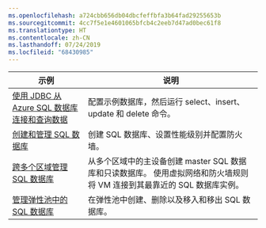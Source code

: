 ```yaml
---
ms.openlocfilehash: a724cbb656db04dbcfeffbfa3b64fad29255653b
ms.sourcegitcommit: 4cc7f5e1e4601065bfcb4c2eeb7d47ad0bec61f8
ms.translationtype: HT
ms.contentlocale: zh-CN
ms.lasthandoff: 07/24/2019
ms.locfileid: "68430985"
---
```

|示例   |说明  |
|---------|---------|
| [使用 JDBC 从 Azure SQL 数据库连接和查询数据][4] | 配置示例数据库，然后运行 select、insert、update 和 delete 命令。 |
| [创建和管理 SQL 数据库][1] | 创建 SQL 数据库、设置性能级别并配置防火墙。|
| [跨多个区域管理 SQL 数据库][2] | 从多个区域中的主设备创建 master SQL 数据库和只读数据库。 使用虚拟网络和防火墙规则将 VM 连接到其最靠近的 SQL 数据库实例。 | 
| [管理弹性池中的 SQL 数据库][3] | 在弹性池中创建、删除以及移入和移出 SQL 数据库。 | 

[1]: https://azure.microsoft.com/resources/samples/sql-database-java-manage-db/
[2]: https://azure.microsoft.com/resources/samples/sql-database-java-manage-sql-databases-across-regions/
[3]: ../java-sdk-manage-sql-elastic-pools.md
[4]: https://docs.microsoft.com/azure/sql-database/sql-database-connect-query-java